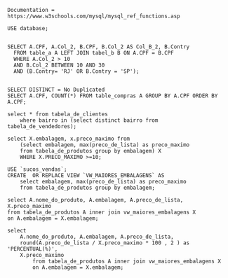     Documentation = https://www.w3schools.com/mysql/mysql_ref_functions.asp
    
    USE database;
    
    
    SELECT A.CPF, A.Col_2, B.CPF, B.Col_2 AS Col_B_2, B.Contry
      FROM table_a A LEFT JOIN tabel_b B ON A.CPF = B.CPF
      WHERE A.Col_2 > 10 
      AND B.Col_2 BETWEEN 10 AND 30
      AND (B.Contry= 'RJ' OR B.Contry = 'SP');

    
    SELECT DISTINCT = No Duplicated
    SELECT A.CPF, COUNT(*) FROM table_compras A GROUP BY A.CPF ORDER BY A.CPF;
    
    select * from tabela_de_clientes 
	    where bairro in (select distinct bairro from tabela_de_vendedores);

    select X.embalagem, x.preco_maximo from 
    	(select embalagem, max(preco_de_lista) as preco_maximo 
        from tabela_de_produtos	group by embalagem) X 
        WHERE X.PRECO_MAXIMO >=10;

    USE `sucos_vendas`;
    CREATE  OR REPLACE VIEW `VW_MAIORES_EMBALAGENS` AS 
    	select embalagem, max(preco_de_lista) as preco_maximo 
        from tabela_de_produtos group by embalagem;

    select A.nome_do_produto, A.embalagem, A.preco_de_lista, X.preco_maximo
	from tabela_de_produtos A inner join vw_maiores_embalagens X
    on A.embalagem = X.embalagem;

    select 
    	A.nome_do_produto, A.embalagem, A.preco_de_lista,
        round(A.preco_de_lista / X.preco_maximo * 100 , 2 ) as 'PERCENTUAL(%)',
        X.preco_maximo     
    		from tabela_de_produtos A inner join vw_maiores_embalagens X
    		on A.embalagem = X.embalagem;

    
